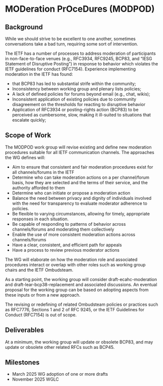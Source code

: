 # MODeration PrOceDures (MODPOD)

## Background

While we should strive to be excellent to one another, sometimes conversations take a bad turn, requiring some sort of intervention.

The IETF has a number of processes to address moderation of participants in non-face-to-face venues (e.g., RFC3934, RFC9245, BCP83, and “IESG Statement of Disruptive Posting”) in response to behavior which violates the IETF guidelines for conduct (RFC7154).  Experience implementing moderation in the IETF has found:

- that BCP83 has led to substantial strife within the community; 
- Inconsistency between working group and plenary lists policies;
- A lack of defined policies for forums beyond email (e.g., chat, wikis);
- Inconsistent application of existing policies due to community disagreement on the thresholds for reacting to disruptive behavior
- Application of RFC3934 or posting-rights action (BCP83) to be perceived as cumbersome, slow, making it ill-suited to situations that escalate quickly;


## Scope of Work

The MODPOD work group will revise existing and define new moderation procedures suitable for all IETF communication channels.  The approaches the WG defines will:

- Aim to ensure that consistent and fair moderation procedures exist for all channels/forums in the IETF
- Determine who can take moderation actions on a per channel/forum basis, how they are selected and the terms of their service, and the authority afforded to them
- Determine who can initiate or propose a moderation action
- Balance the need between privacy and dignity of individuals involved with the need for transparency to evaluate moderator adherence to policies.
- Be flexible to varying circumstances, allowing for timely, appropriate responses in each situation.
- Be capable of responding to patterns of behavior across channels/forums and moderating them collectively
- Enable the use of more consistent moderation actions across channels/forums
- Have a clear, consistent, and efficient path for appeals
- Have a process to review previous moderator actions

The WG will elaborate on how the moderation role and associated procedures interact or overlap with other roles such as working group chairs and the IETF Ombudsteam.

As a starting point, the working group will consider draft-ecahc-moderation and draft-lear-bcp38-replacement and associated discussions.  An eventual proposal for the working group can be based on adopting aspects from these inputs or from a new approach.

The revising or redefining of related Ombudsteam policies or practices such as RFC7776, Sections 1 and 2 of RFC 9245, or the IETF Guidelines for Conduct (RFC7154) is out of scope.

## Deliverables

At a minimum, the working group will update or obsolete BCP83, and may update or obsolete other related RFCs such as BCP45.

## Milestones

- March 2025 WG adoption of one or more drafts
- November 2025 WGLC
